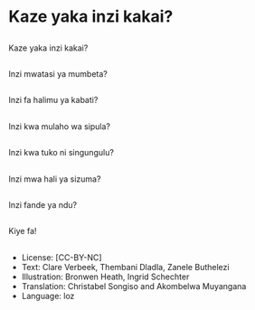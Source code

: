 # Kaze yaka inzi kakai?

##
Kaze yaka inzi kakai?

##
Inzi mwatasi ya mumbeta?

##
Inzi fa halimu ya kabati?

##
Inzi kwa mulaho wa sipula?

##
Inzi kwa tuko ni singungulu?

##
Inzi mwa hali ya sizuma?

##
Inzi fande ya ndu?

##
Kiye fa!

##
* License: [CC-BY-NC]
* Text: Clare Verbeek, Thembani Dladla, Zanele Buthelezi
* Illustration: Bronwen Heath, Ingrid Schechter
* Translation: Christabel Songiso and Akombelwa Muyangana
* Language: loz

